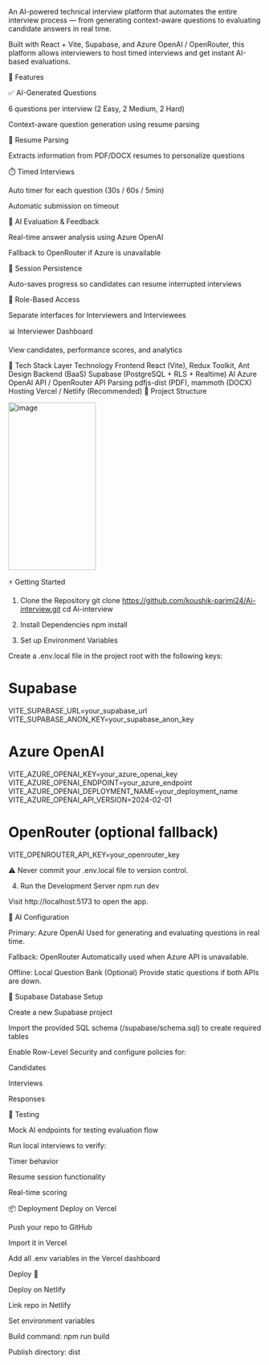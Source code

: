 An AI-powered technical interview platform that automates the entire interview process — from generating context-aware questions to evaluating candidate answers in real time.

Built with React + Vite, Supabase, and Azure OpenAI / OpenRouter, this platform allows interviewers to host timed interviews and get instant AI-based evaluations.

🚀 Features

✅ AI-Generated Questions

6 questions per interview (2 Easy, 2 Medium, 2 Hard)

Context-aware question generation using resume parsing

📝 Resume Parsing

Extracts information from PDF/DOCX resumes to personalize questions

⏱️ Timed Interviews

Auto timer for each question (30s / 60s / 5min)

Automatic submission on timeout

💬 AI Evaluation & Feedback

Real-time answer analysis using Azure OpenAI

Fallback to OpenRouter if Azure is unavailable

🔄 Session Persistence

Auto-saves progress so candidates can resume interrupted interviews

👥 Role-Based Access

Separate interfaces for Interviewers and Interviewees

📊 Interviewer Dashboard

View candidates, performance scores, and analytics

🧰 Tech Stack
Layer	Technology
Frontend	React (Vite), Redux Toolkit, Ant Design
Backend (BaaS)	Supabase (PostgreSQL + RLS + Realtime)
AI	Azure OpenAI API / OpenRouter API
Parsing	pdfjs-dist (PDF), mammoth (DOCX)
Hosting	Vercel / Netlify (Recommended)
📂 Project Structure



<img width="174" height="333" alt="image" src="https://github.com/user-attachments/assets/ada14902-ddbf-49fb-89ce-ae9e5dc70e32" />


⚡ Getting Started
1. Clone the Repository
git clone https://github.com/koushik-parimi24/Ai-interview.git
cd Ai-interview

2. Install Dependencies
npm install

3. Set up Environment Variables

Create a .env.local file in the project root with the following keys:

# Supabase
VITE_SUPABASE_URL=your_supabase_url
VITE_SUPABASE_ANON_KEY=your_supabase_anon_key

# Azure OpenAI
VITE_AZURE_OPENAI_KEY=your_azure_openai_key
VITE_AZURE_OPENAI_ENDPOINT=your_azure_endpoint
VITE_AZURE_OPENAI_DEPLOYMENT_NAME=your_deployment_name
VITE_AZURE_OPENAI_API_VERSION=2024-02-01

# OpenRouter (optional fallback)
VITE_OPENROUTER_API_KEY=your_openrouter_key


⚠️ Never commit your .env.local file to version control.

4. Run the Development Server
npm run dev


Visit http://localhost:5173
 to open the app.

🧠 AI Configuration

Primary: Azure OpenAI
Used for generating and evaluating questions in real time.

Fallback: OpenRouter
Automatically used when Azure API is unavailable.

Offline: Local Question Bank
(Optional) Provide static questions if both APIs are down.

📝 Supabase Database Setup

Create a new Supabase project

Import the provided SQL schema (/supabase/schema.sql) to create required tables

Enable Row-Level Security and configure policies for:

Candidates

Interviews

Responses

🧪 Testing

Mock AI endpoints for testing evaluation flow

Run local interviews to verify:

Timer behavior

Resume session functionality

Real-time scoring

📦 Deployment
Deploy on Vercel

Push your repo to GitHub

Import it in Vercel

Add all .env variables in the Vercel dashboard

Deploy 🚀

Deploy on Netlify

Link repo in Netlify

Set environment variables

Build command: npm run build

Publish directory: dist
